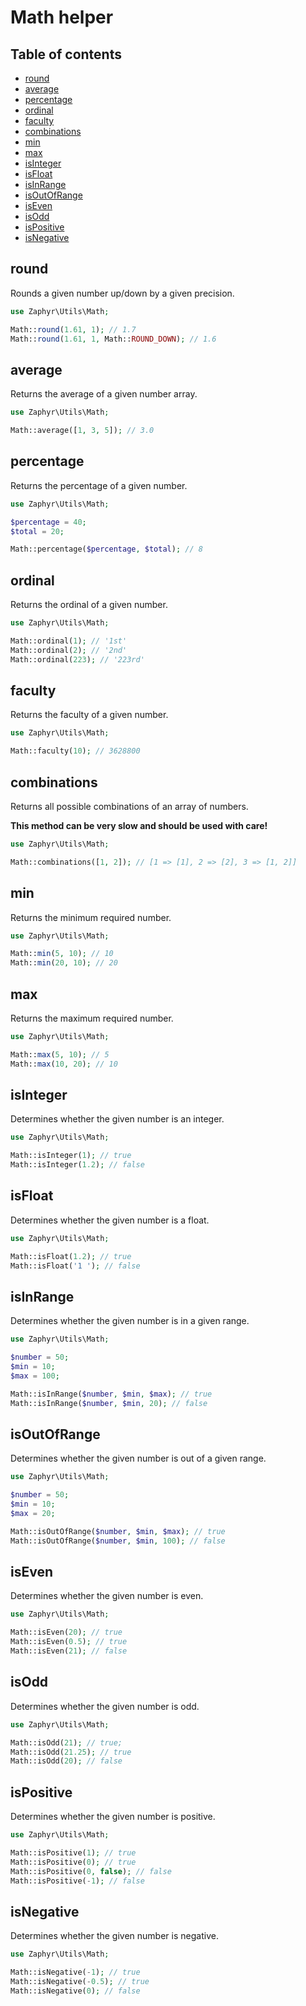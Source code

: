 # Math helper

## Table of contents

- [round](#round)
- [average](#average)
- [percentage](#percentage)
- [ordinal](#ordinal)
- [faculty](#faculty)
- [combinations](#combinations)
- [min](#min)
- [max](#max)
- [isInteger](#isinteger)
- [isFloat](#isfloat)
- [isInRange](#isinrange)
- [isOutOfRange](#isoutofrange)
- [isEven](#iseven)
- [isOdd](#isodd)
- [isPositive](#ispositive)
- [isNegative](#isnegative)

## round

Rounds a given number up/down by a given precision.

```php
use Zaphyr\Utils\Math;

Math::round(1.61, 1); // 1.7
Math::round(1.61, 1, Math::ROUND_DOWN); // 1.6
```

## average

Returns the average of a given number array.

```php
use Zaphyr\Utils\Math;

Math::average([1, 3, 5]); // 3.0
```

## percentage

Returns the percentage of a given number.

```php
use Zaphyr\Utils\Math;

$percentage = 40;
$total = 20;

Math::percentage($percentage, $total); // 8
```

## ordinal

Returns the ordinal of a given number.

```php
use Zaphyr\Utils\Math;

Math::ordinal(1); // '1st'
Math::ordinal(2); // '2nd'
Math::ordinal(223); // '223rd'
```

## faculty

Returns the faculty of a given number.

```php
use Zaphyr\Utils\Math;

Math::faculty(10); // 3628800
```

## combinations

Returns all possible combinations of an array of numbers.

**This method can be very slow and should be used with care!**

```php
use Zaphyr\Utils\Math;

Math::combinations([1, 2]); // [1 => [1], 2 => [2], 3 => [1, 2]]
```

## min

Returns the minimum required number.

```php
use Zaphyr\Utils\Math;

Math::min(5, 10); // 10
Math::min(20, 10); // 20
```

## max

Returns the maximum required number.

```php
use Zaphyr\Utils\Math;

Math::max(5, 10); // 5
Math::max(10, 20); // 10
```

## isInteger

Determines whether the given number is an integer.

```php
use Zaphyr\Utils\Math;

Math::isInteger(1); // true
Math::isInteger(1.2); // false
```

## isFloat

Determines whether the given number is a float.

```php
use Zaphyr\Utils\Math;

Math::isFloat(1.2); // true
Math::isFloat('1 '); // false
```

## isInRange

Determines whether the given number is in a given range.

```php
use Zaphyr\Utils\Math;

$number = 50;
$min = 10;
$max = 100;

Math::isInRange($number, $min, $max); // true
Math::isInRange($number, $min, 20); // false
```

## isOutOfRange

Determines whether the given number is out of a given range.

```php
use Zaphyr\Utils\Math;

$number = 50;
$min = 10;
$max = 20;

Math::isOutOfRange($number, $min, $max); // true
Math::isOutOfRange($number, $min, 100); // false
```

## isEven

Determines whether the given number is even.

```php
use Zaphyr\Utils\Math;

Math::isEven(20); // true
Math::isEven(0.5); // true
Math::isEven(21); // false
```

## isOdd

Determines whether the given number is odd.

```php
use Zaphyr\Utils\Math;

Math::isOdd(21); // true;
Math::isOdd(21.25); // true
Math::isOdd(20); // false
```

## isPositive

Determines whether the given number is positive.

```php
use Zaphyr\Utils\Math;

Math::isPositive(1); // true
Math::isPositive(0); // true
Math::isPositive(0, false); // false
Math::isPositive(-1); // false
```

## isNegative

Determines whether the given number is negative.

```php
use Zaphyr\Utils\Math;

Math::isNegative(-1); // true
Math::isNegative(-0.5); // true
Math::isNegative(0); // false
```
